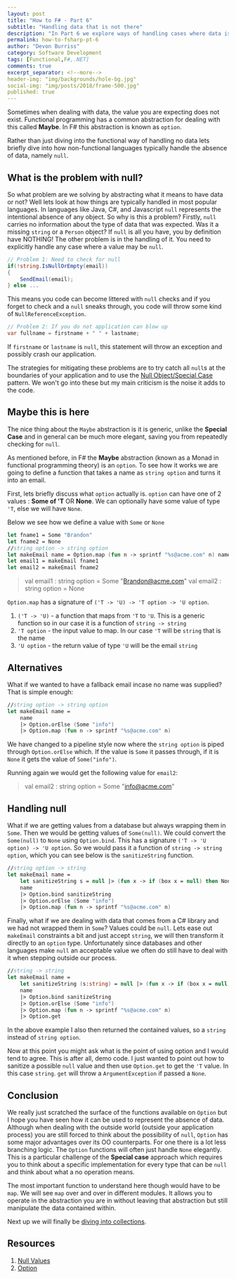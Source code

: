 ```yaml
---
layout: post
title: "How to F# - Part 6"
subtitle: "Handling data that is not there"
description: "In Part 6 we explore ways of handling cases where data is not there with Maybe, and how to wrap null into this way of working with data"
permalink: how-to-fsharp-pt-6
author: "Devon Burriss"
category: Software Development
tags: [Functional,F#,.NET]
comments: true
excerpt_separator: <!--more-->
header-img: "img/backgrounds/hole-bg.jpg"
social-img: "img/posts/2018/frame-500.jpg"
published: true
---
```

Sometimes when dealing with data, the value you are expecting does not exist. Functional programming has a common abstraction for dealing with this called **Maybe**. In F# this abstraction is known as `option`.
<!--more-->
Rather than just diving into the functional way of handling no data lets briefly dive into how non-functional languages typically handle the absence of data, namely `null`.

## What is the problem with null?

So what problem are we solving by abstracting what it means to have data or not? Well lets look at how things are typically handled in most popular languages. In languages like Java, C#, and Javascript `null` represents the intentional absence of any object. So why is this a problem? Firstly, `null` carries no information about the type of data that was expected. Was it a missing `string` or a `Person` object? If `null` is all you have, you by definition have NOTHING! The other problem is in the handling of it. You need to explicitly handle any case where a value may be `null`.

```csharp
// Problem 1: Need to check for null
if(!string.IsNullOrEmpty(email))
{
    SendEmail(email);
} else ...
```

This means you code can become littered with `null` checks and if you forget to check and a `null` sneaks through, you code will throw some kind of `NullReferenceException`.

```csharp
// Problem 2: If you do not application can blow up
var fullname = firstname + " " + lastname; 
```

If `firstname` or `lastname` is `null`, this statement will throw an exception and possibly crash our application.

The strategies for mitigating these problems are to try catch all `null`s at the boundaries of your application and to use the [Null Object/Special Case](https://martinfowler.com/eaaCatalog/specialCase.html) pattern. We won't go into these but my main criticism is the noise it adds to the code.

## Maybe this is here

The nice thing about the `Maybe` abstraction is it is generic, unlike the **Special Case** and in general can be much more elegant, saving you from repeatedly checking for `null`.

As mentioned before, in F# the **Maybe** abstraction (known as a Monad in functional programming theory) is an `option`. To see how it works we are going to define a function that takes a name as `string option` and turns it into an email.

First, lets briefly discuss what `option` actually is. `option` can have one of 2 values : **Some of 'T** OR **None**. We can optionally have some value of type `'T`, else we will have `None`.

Below we see how we define a value with `Some` or `None`

```fsharp
let fname1 = Some "Brandon"
let fname2 = None
//string option -> string option
let makeEmail name = Option.map (fun n -> sprintf "%s@acme.com" n) name
let email1 = makeEmail fname1
let email2 = makeEmail fname2
```

> val email1 : string option = Some "Brandon@acme.com"
> val email2 : string option = None

`Option.map` has a signature of `('T -> 'U) -> 'T option -> 'U option`.

1. `('T -> 'U)` - a function that maps from `'T` to `'U`. This is a generic function so in our case it is a function of `string -> string`
1. `'T option` - the input value to map. In our case `'T` will be `string` that is the name
1. `'U option` - the return value of type `'U` will be the email `string`

## Alternatives

What if we wanted to have a fallback email incase no name was supplied? That is simple enough:

```fsharp
//string option -> string option
let makeEmail name =
    name
    |> Option.orElse (Some "info")
    |> Option.map (fun n -> sprintf "%s@acme.com" n)
```

We have changed to a pipeline style now where the `string option` is piped through `Option.orElse` which. If the value is `Some` it passes through, if it is `None` it gets the value of `Some("info")`.

Running again we would get the following value for `email2`:

> val email2 : string option = Some "info@acme.com"

## Handling null

What if we are getting values from a database but always wrapping them in `Some`. Then we would be getting values of `Some(null)`. We could convert the `Some(null)` to `None` using `Option.bind`. This has a signature `('T -> 'U option) -> 'U option`. So we would pass it a function of `string -> string option`, which you can see below is the `sanitizeString` function.

```fsharp
//string option -> string
let makeEmail name = 
    let sanitizeString s = null |> (fun x -> if (box x = null) then None else Some(x))
    name
    |> Option.bind sanitizeString
    |> Option.orElse (Some "info")
    |> Option.map (fun n -> sprintf "%s@acme.com" n)
```

Finally, what if we are dealing with data that comes from a C# library and we had not wrapped them in `Some`? Values could be `null`. Lets ease out `makeEmail` constraints a bit and just accept `string`, we will then transform it directly to an `option` type. Unfortunately since databases and other languages make `null` an acceptable value we often do still have to deal with it when stepping outside our process.

```fsharp
//string -> string
let makeEmail name = 
    let sanitizeString (s:string) = null |> (fun x -> if (box x = null) then None else Some(x))
    name
    |> Option.bind sanitizeString
    |> Option.orElse (Some "info")
    |> Option.map (fun n -> sprintf "%s@acme.com" n)
    |> Option.get
```

In the above example I also then returned the contained values, so a `string` instead of `string option`.

Now at this point you might ask what is the point of using option and I would tend to agree. This is after all, demo code. I just wanted to point out how to sanitize a possible `null` value and then use `Option.get` to get the `'T` value. In this case `string`. `get` will throw a `ArgumentException` if passed a `None`.

## Conclusion

We really just scratched the surface of the functions available on `Option` but I hope you have seen how it can be used to represent the absence of data. Although when dealing with the outside world (outside your application process) you are still forced to think about the possibility of `null`, `Option` has some major advantages over its OO counterparts. For one there is a lot less branching logic. The `Option` functions will often just handle `None` elegantly. This is a particular challenge of the **Special case** approach which requires you to think about a specific implementation for every type that can be `null` and think about what a no operation means.

The most important function to understand here though would have to be `map`. We will see `map` over and over in different modules. It allows you to operate in the abstraction you are in without leaving that abstraction but still manipulate the data contained within.

Next up we will finally be [diving into collections](/how-to-fsharp-pt-7).

## Resources

1. [Null Values](https://docs.microsoft.com/en-us/dotnet/fsharp/language-reference/values/null-values)
1. [Option](https://docs.microsoft.com/en-us/dotnet/fsharp/language-reference/options)